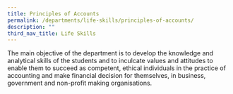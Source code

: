 ```yaml
---
title: Principles of Accounts
permalink: /departments/life-skills/principles-of-accounts/
description: ""
third_nav_title: Life Skills
---
```

The main objective of the department is to develop the knowledge and analytical skills of the students and to inculcate values and attitudes to enable them to succeed as competent, ethical individuals in the practice of accounting and make financial decision for themselves, in business, government and non-profit making organisations.